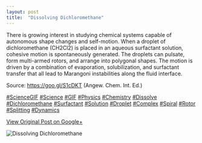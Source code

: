 ```yaml
---
layout: post
title:  "Dissolving Dichloromethane"
---
```


There is growing interest in studying chemical systems capable of autonomous
shape changes and self-motion. When a droplet of dichloromethane (CH2Cl2) is
placed in an aqueous surfactant solution, cohesive motion is spontaneously
generated. The droplets can pulsate, form multi-armed rotors, and arrange into
polygonal shapes. The motion is driven by a combination of evaporation,
solubilization, and surfactant transfer that all lead to Marangoni
instabilities along the fluid interface.  
  
Source: <https://goo.gl/S1cDKT> (Angew. Chem. Int. Ed.)  
  
[#ScienceGIF](https://plus.google.com/s/%23ScienceGIF/posts)
[#Science](https://plus.google.com/s/%23Science/posts)
[#GIF](https://plus.google.com/s/%23GIF/posts)
[#Physics](https://plus.google.com/s/%23Physics/posts)
[#Chemistry](https://plus.google.com/s/%23Chemistry/posts)
[#Dissolve](https://plus.google.com/s/%23Dissolve/posts)
[#Dichloromethane](https://plus.google.com/s/%23Dichloromethane/posts)
[#Surfactant](https://plus.google.com/s/%23Surfactant/posts)
[#Solution](https://plus.google.com/s/%23Solution/posts)
[#Droplet](https://plus.google.com/s/%23Droplet/posts)
[#Complex](https://plus.google.com/s/%23Complex/posts)
[#Spiral](https://plus.google.com/s/%23Spiral/posts)
[#Rotor](https://plus.google.com/s/%23Rotor/posts)
[#Splitting](https://plus.google.com/s/%23Splitting/posts)
[#Dynamics](https://plus.google.com/s/%23Dynamics/posts)

[View Original Post on Google+](https://plus.google.com/+ColinSullender/posts/8vE12Mmwx9f)

![Dissolving Dichloromethane](/assets/img/2018-01-13-Dissolving-Dichloromethane.gif)
